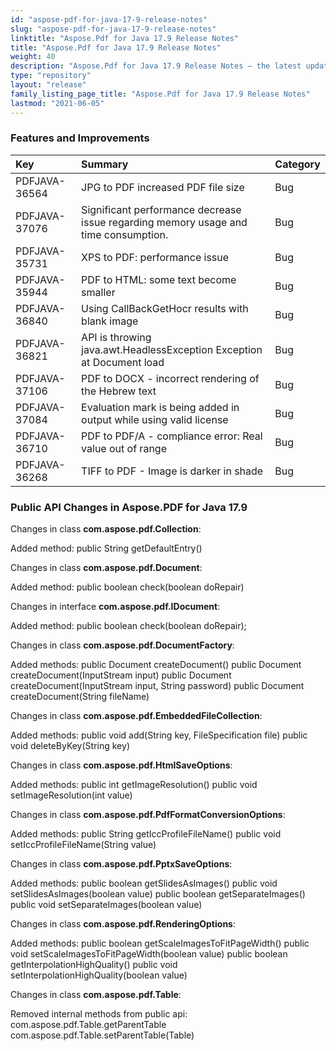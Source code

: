 ```yaml
---
id: "aspose-pdf-for-java-17-9-release-notes"
slug: "aspose-pdf-for-java-17-9-release-notes"
linktitle: "Aspose.Pdf for Java 17.9 Release Notes"
title: "Aspose.Pdf for Java 17.9 Release Notes"
weight: 40
description: "Aspose.Pdf for Java 17.9 Release Notes – the latest updates and fixes."
type: "repository"
layout: "release"
family_listing_page_title: "Aspose.Pdf for Java 17.9 Release Notes"
lastmod: "2021-06-05"
---
```


### **Features and Improvements**

|**Key**|**Summary**|**Category**|
| :- | :- | :- |
|PDFJAVA-36564|JPG to PDF increased PDF file size|Bug|
|PDFJAVA-37076|Significant performance decrease issue regarding memory usage and time consumption.|Bug|
|PDFJAVA-35731|XPS to PDF: performance issue|Bug|
|PDFJAVA-35944|PDF to HTML: some text become smaller|Bug|
|PDFJAVA-36840|Using CallBackGetHocr results with blank image|Bug|
|PDFJAVA-36821|API is throwing java.awt.HeadlessException Exception at Document load|Bug|
|PDFJAVA-37106|PDF to DOCX - incorrect rendering of the Hebrew text|Bug|
|PDFJAVA-37084|Evaluation mark is being added in output while using valid license|Bug|
|PDFJAVA-36710|PDF to PDF/A - compliance error: Real value out of range|Bug|
|PDFJAVA-36268|TIFF to PDF - Image is darker in shade|Bug|
### **Public API Changes in Aspose.PDF for Java 17.9**


Changes in class **com.aspose.pdf.Collection**:

Added method:
public String getDefaultEntry()

Changes in class **com.aspose.pdf.Document**:

Added method:
public boolean check(boolean doRepair)

Changes in interface **com.aspose.pdf.IDocument**:

Added method:
public boolean check(boolean doRepair);

Changes in class **com.aspose.pdf.DocumentFactory**:

Added methods:
public Document createDocument()
public Document createDocument(InputStream input)
public Document createDocument(InputStream input, String password)
public Document createDocument(String fileName)

Changes in class **com.aspose.pdf.EmbeddedFileCollection**:

Added methods:
public void add(String key, FileSpecification file)
public void deleteByKey(String key)

Changes in class **com.aspose.pdf.HtmlSaveOptions**:

Added methods:
public int getImageResolution()
public void setImageResolution(int value)

Changes in class **com.aspose.pdf.PdfFormatConversionOptions**:

Added methods:
public String getIccProfileFileName()
public void setIccProfileFileName(String value)

Changes in class **com.aspose.pdf.PptxSaveOptions**:

Added methods:
public boolean getSlidesAsImages()
public void setSlidesAsImages(boolean value)
public boolean getSeparateImages()
public void setSeparateImages(boolean value)

Changes in class **com.aspose.pdf.RenderingOptions**:

Added methods:
public boolean getScaleImagesToFitPageWidth()
public void setScaleImagesToFitPageWidth(boolean value)
public boolean getInterpolationHighQuality()
public void setInterpolationHighQuality(boolean value)

Changes in class **com.aspose.pdf.Table**:

Removed internal methods from public api:
com.aspose.pdf.Table.getParentTable
com.aspose.pdf.Table.setParentTable(Table)
